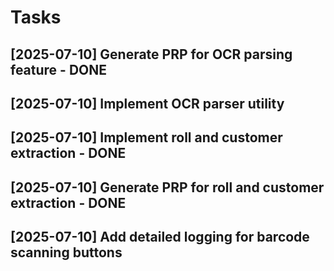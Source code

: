 # Tasks

## [2025-07-10] Generate PRP for OCR parsing feature - DONE
## [2025-07-10] Implement OCR parser utility
## [2025-07-10] Implement roll and customer extraction - DONE
## [2025-07-10] Generate PRP for roll and customer extraction - DONE
## [2025-07-10] Add detailed logging for barcode scanning buttons

